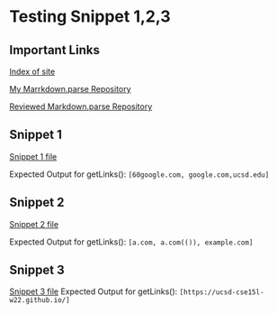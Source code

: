# Testing Snippet 1,2,3
## Important Links 
[Index of site](https://rsavoj.github.io/cse15l-lab-reports/)

[My Marrkdown.parse Repository](https://github.com/rsavoj/markdown-parse)

[Reviewed Markdown.parse Repository](https://github.com/ExtraExaByte/MarkDownParse)
## Snippet 1
[Snippet 1 file](https://rsavoj.github.io/cse15l-lab-reports/Lab-report-4/Snippet1.md)

Expected Output for getLinks():
``[60google.com, google.com,ucsd.edu] ``
## Snippet 2
[Snippet 2 file](https://rsavoj.github.io/cse15l-lab-reports/Lab-report-4/Snippet2.md)

Expected  Output for getLinks():
`[a.com, a.com(()), example.com] `

## Snippet 3
[Snippet 3 file](https://rsavoj.github.io/cse15l-lab-reports/Lab-report-4/Snippet3.md)
Expected  Output for getLinks():
`[https://ucsd-cse15l-w22.github.io/] `
